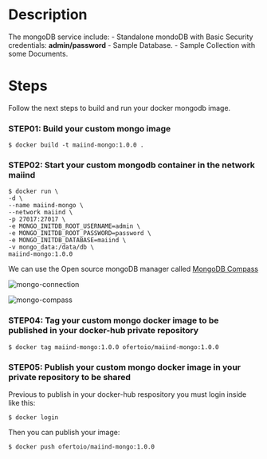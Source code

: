# Description
The mongoDB service include:
    - Standalone mondoDB with Basic Security credentials: **admin/password**
    - Sample Database.
    - Sample Collection with some Documents.

# Steps 
Follow the next steps to build and run your docker mongodb image.

### STEP01: Build your custom mongo image
 ```
$ docker build -t maiind-mongo:1.0.0 .
 ```

### STEP02: Start your custom mongodb container in the network maiind
 ```
 $ docker run \
 -d \
 --name maiind-mongo \
 --network maiind \
 -p 27017:27017 \
 -e MONGO_INITDB_ROOT_USERNAME=admin \
 -e MONGO_INITDB_ROOT_PASSWORD=password \
 -e MONGO_INITDB_DATABASE=maiind \
 -v mongo_data:/data/db \
 maiind-mongo:1.0.0
 ```

We can use the Open source mongoDB manager called [MongoDB Compass](https://www.mongodb.com/products/tools/compass)

 ![mongo-connection](../captures/mongo-connection.png "mongo-connection")

 ![mongo-compass](../captures/mongo-compass.png "mongo-compass")

 ### STEP04: Tag your custom mongo docker image to be published in your docker-hub private repository
```
$ docker tag maiind-mongo:1.0.0 ofertoio/maiind-mongo:1.0.0
 ```

### STEP05: Publish your custom mongo docker image in your private repository to be shared
Previous to publish in your docker-hub respository you must login inside like this:
 ```
$ docker login
 ```

Then you can publish your image:

 ```
$ docker push ofertoio/maiind-mongo:1.0.0
 ```